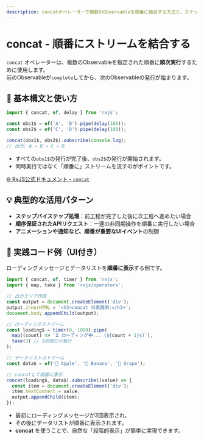 ```yaml
---
description: concatオペレーターで複数のObservableを順番に結合する方法と、ステップ実行やUI表示への活用方法を解説します。
---
```


# concat - 順番にストリームを結合する

`concat` オペレーターは、複数のObservableを指定された順番に**順次実行**するために使用します。  
前のObservableが`complete`してから、次のObservableの発行が始まります。

## 🔰 基本構文と使い方

```ts
import { concat, of, delay } from 'rxjs';

const obs1$ = of('A', 'B').pipe(delay(100));
const obs2$ = of('C', 'D').pipe(delay(100));

concat(obs1$, obs2$).subscribe(console.log);
// 出力: A → B → C → D
```

- すべての`obs1$`の発行が完了後、`obs2$`の発行が開始されます。
- 同時実行ではなく「順番に」ストリームを流すのがポイントです。

[🌐 RxJS公式ドキュメント - `concat`](https://rxjs.dev/api/index/function/concat)


## 💡 典型的な活用パターン

- **ステップバイステップ処理**：前工程が完了した後に次工程へ進めたい場合
- **順序保証されたAPIリクエスト**：一連の非同期操作を順番に実行したい場合
- **アニメーションや通知など、順番が重要なUIイベント**の制御

## 🧠 実践コード例（UI付き）

ローディングメッセージとデータリストを**順番に表示**する例です。

```ts
import { concat, of, timer } from 'rxjs';
import { map, take } from 'rxjs/operators';

// 出力エリア作成
const output = document.createElement('div');
output.innerHTML = '<h3>concat の実践例:</h3>';
document.body.appendChild(output);

// ローディングストリーム
const loading$ = timer(0, 1000).pipe(
  map((count) => `⏳ ローディング中... (${count + 1}s)`),
  take(3) // 3秒間だけ発行
);

// データリストストリーム
const data$ = of('🍎 Apple', '🍌 Banana', '🍇 Grape');

// concatして順番に表示
concat(loading$, data$).subscribe((value) => {
  const item = document.createElement('div');
  item.textContent = value;
  output.appendChild(item);
});
```

- 最初にローディングメッセージが3回表示され、
- その後にデータリストが順番に表示されます。
- **concat** を使うことで、自然な「段階的表示」が簡単に実現できます。